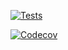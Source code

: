 [![Tests](https://github.com/paris3200/paris3200/workflows/Tests/badge.svg)](https://github.com/paris3200/scout/actions?workflow=Tests)

[![Codecov](https://codecov.io/gh/paris3200/scout/branch/master/graph/badge.svg)](https://codecov.io/gh/paris3200/scout)

